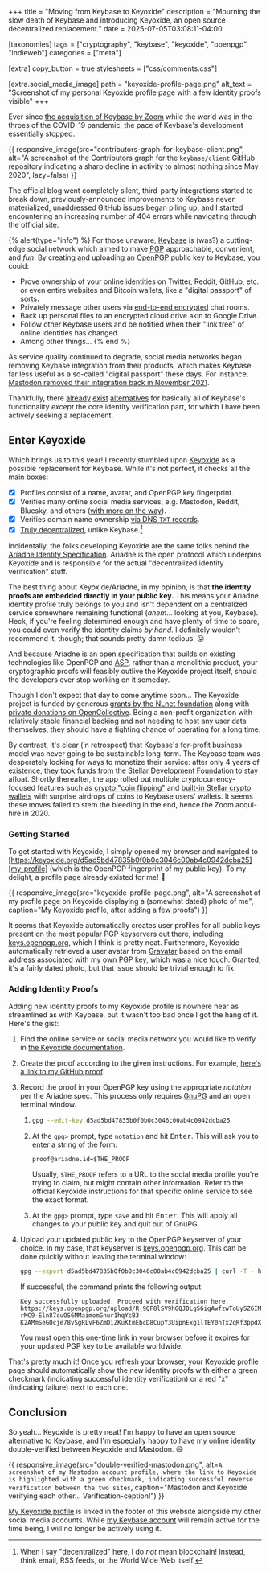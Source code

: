 +++
title = "Moving from Keybase to Keyoxide"
description = "Mourning the slow death of Keybase and introducing Keyoxide, an open source decentralized replacement."
date = 2025-07-05T03:08:11-04:00

[taxonomies]
tags = ["cryptography", "keybase", "keyoxide", "openpgp", "indieweb"]
categories = ["meta"]

[extra]
copy_button = true
stylesheets = ["css/comments.css"]

[extra.social_media_image]
path = "keyoxide-profile-page.png"
alt_text = "Screenshot of my personal Keyoxide profile page with a few identity proofs visible"
+++

Ever since [the acquisition of Keybase by
Zoom](https://keybase.io/blog/keybase-joins-zoom) while the world was in the
throes of the COVID-19 pandemic, the pace of Keybase's development essentially
stopped.

{{ responsive_image(src="contributors-graph-for-keybase-client.png",
   alt="A screenshot of the Contributors graph for the `keybase/client` GitHub repository indicating a sharp decline in activity to almost nothing since May 2020",
   lazy=false) }}

The official blog went completely silent, third-party integrations started to
break down, previously-announced improvements to Keybase never materialized,
unaddressed GitHub issues began piling up, and I started encountering an
increasing number of 404 errors while navigating through the official site.

{% alert(type="info") %}
For those unaware, [Keybase](https://keybase.io/) is (was?) a cutting-edge
social network which aimed to make <abbr title="Pretty Good Privacy">PGP</abbr>
approachable, convenient, and _fun_. By creating and uploading an
[OpenPGP](https://www.openpgp.org/) public key to Keybase, you could:

* Prove ownership of your online identities on Twitter, Reddit, GitHub, etc. or
  even entire websites and Bitcoin wallets, like a "digital passport" of sorts.
* Privately message other users via [end-to-end
  encrypted](https://en.wikipedia.org/wiki/End-to-end_encryption) chat rooms.
* Back up personal files to an encrypted cloud drive akin to Google Drive.
* Follow other Keybase users and be notified when their "link tree" of online
  identities has changed.
* Among other things...
{% end %}

As service quality continued to degrade, social media networks began removing
Keybase integration from their products, which makes Keybase far less useful as
a so-called "digital passport" these days. For instance, [Mastodon removed
their integration back in November 2021](https://github.com/mastodon/mastodon/pull/17045).

Thankfully, there [already][kleopatra] [exist][signal] [alternatives][proton]
for basically all of Keybase's functionality _except_ the core identity
verification part, for which I have been actively seeking a replacement.

[kleopatra]: https://www.openpgp.org/software/kleopatra/
[signal]: https://signal.org/
[proton]: https://proton.me/drive

## Enter Keyoxide

Which brings us to this year! I recently stumbled upon
[Keyoxide](https://keyoxide.org/) as a possible replacement for Keybase. While
it's not perfect, it checks all the main boxes:

- [x] Profiles consist of a name, avatar, and OpenPGP key fingerprint.
- [x] Verifies many online social media services, e.g. Mastodon, Reddit,
      Bluesky, and others ([with more on the way]).
- [x] Verifies domain name ownership [via DNS `TXT` records].
- [x] [Truly decentralized], unlike Keybase.[^1]

[^1]: When I say "decentralized" here, I do _not_ mean blockchain! Instead,
      think email, RSS feeds, or the World Wide Web itself.

[with more on the way]: https://codeberg.org/keyoxide/doipjs/issues/?q=&type=all&state=open&labels=183437
[Truly decentralized]: https://blog.keyoxide.org/keyoxide-launch/#What_are_those_decentralized_identity_proofs_you_keep_mentioning?
[via DNS `TXT` records]: https://docs.keyoxide.org/service-providers/dns/

Incidentally, the folks developing Keyoxide are the same folks behind the
[Ariadne Identity Specification](https://ariadne.id/). Ariadne is the open
protocol which underpins Keyoxide and is responsible for the actual
"decentralized identity verification" stuff.

The best thing about Keyoxide/Ariadne, in my opinion, is that **the identity
proofs are embedded directly in your public key.** This means your Ariadne
identity profile truly belongs to you and isn't dependent on a centralized
service somewhere remaining functional (_ahem_... looking at you, Keybase).
Heck, if you're feeling determined enough and have plenty of time to spare, you
could even verify the identity claims _by hand_. I definitely wouldn't recommend
it, though; that sounds pretty damn tedious. :stuck_out_tongue:

And because Ariadne is an open specification that builds on existing
technologies like OpenPGP and [ASP], rather than a monolithic product, your
cryptographic proofs will feasibly outlive the Keyoxide project itself, should
the developers ever stop working on it someday.

Though I don't expect that day to come anytime soon... The Keyoxide project is
funded by generous [grants by the NLnet foundation] along with [private
donations on OpenCollective]. Being a non-profit organization with relatively
stable financial backing and not needing to host any user data themselves, they
should have a fighting chance of operating for a long time.

[ASP]: https://ariadne.id/related/ariadne-signature-profile-0/
[grants by the NLnet Foundation]: https://nlnet.nl/project/Keyoxide/
[private donations on OpenCollective]: https://opencollective.com/keyoxide

By contrast, it's clear (in retrospect) that Keybase's for-profit business model
was never going to be sustainable long-term. The Keybase team was desperately
looking for ways to monetize their service: after only 4 years of existence,
they [took funds from the Stellar Development Foundation] to stay afloat.
Shortly thereafter, the app rolled out multiple cryptocurrency-focused features
such as [crypto "coin flipping"] and [built-in Stellar crypto wallets] with
surprise airdrops of coins to Keybase users' wallets. It seems these moves
failed to stem the bleeding in the end, hence the Zoom acqui-hire in 2020.

[took funds from the Stellar Development Foundation]: https://keybase.io/blog/keybase-stellar
[crypto "coin flipping"]: https://keybase.io/blog/cryptographic-coin-flipping
[built-in Stellar crypto wallets]: https://keybase.io/blog/keybase-stellar-launch

### Getting Started

To get started with Keyoxide, I simply opened my browser and navigated to
[https://keyoxide.org/d5ad5bd47835b0f0b0c3046c00ab4c0942dcba25][my-profile]
(which is the OpenPGP fingerprint of my public key). To my delight, a profile
page already existed for me! :tada:

[my-profile]: https://keyoxide.org/d5ad5bd47835b0f0b0c3046c00ab4c0942dcba25

{{ responsive_image(src="keyoxide-profile-page.png",
   alt="A screenshot of my profile page on Keyoxide displaying a (somewhat dated) photo of me",
   caption="My Keyoxide profile, after adding a few proofs") }}

It seems that Keyoxide automatically creates user profiles for all public keys
present on the most popular PGP keyservers out there, including
[keys.openpgp.org](https://keys.openpgp.org/), which I think is pretty neat.
Furthermore, Keyoxide automatically retrieved a user avatar from
[Gravatar](https://gravatar.com/) based on the email address associated with my
own PGP key, which was a nice touch. Granted, it's a fairly dated photo, but
that issue should be trivial enough to fix.

### Adding Identity Proofs

Adding new identity proofs to my Keyoxide profile is nowhere near as streamlined
as with Keybase, but it wasn't too bad once I got the hang of it. Here's the
gist:

1. Find the online service or social media network you would like to verify in
   [the Keyoxide documentation](https://docs.keyoxide.org/service-providers/).

2. Create the proof according to the given instructions. For example, [here's a
   link to my GitHub proof][github-proof].

3. Record the proof in your OpenPGP key using the appropriate _notation_ per the
   Ariadne spec. This process only requires [GnuPG](https://gnupg.org/) and an
   open terminal window.

   1. ```bash
      gpg --edit-key d5ad5bd47835b0f0b0c3046c00ab4c0942dcba25
      ```

   2. At the `gpg>` prompt, type `notation` and hit <kbd>Enter</kbd>. This will
      ask you to enter a string of the form:

      ```
      proof@ariadne.id=$THE_PROOF
      ```

      Usually, `$THE_PROOF` refers to a URL to the social media profile you're
      trying to claim, but might contain other information. Refer to the
      official Keyoxide instructions for that specific online service to see the
      exact format.

   3. At the `gpg>` prompt, type `save` and hit <kbd>Enter</kbd>. This will
      apply all changes to your public key and quit out of GnuPG.

4. Upload your updated public key to the OpenPGP keyserver of your choice. In my
   case, that keyserver is [keys.openpgp.org](https://keys.openpgp.org/). This
   can be done quickly without leaving the terminal window:
   ```bash
   gpg --export d5ad5bd47835b0f0b0c3046c00ab4c0942dcba25 | curl -T - https://keys.openpgp.org
   ```
   If successful, the command prints the following output:
   ```
   Key successfully uploaded. Proceed with verification here:
   https://keys.openpgp.org/upload/R_9QF8lSV9hGQJDLgS6igAwfzwToUySZ6IMuVICteuEDQ5k40gMCS7Jd7ckh5iO7WlWK2LHyuV5WX2GtyTWYcq5CLYBAAiZd-rMC9-Eln87cuOS6MMaimomGnur1hqYcB3-K2AMmSeGOcje78vSgRLvF6ZmDiZKuKtmEbcD8CupY3UipnExg1lTEY0nTx2qRf3ppdX_yrG7HsJn2kyMGquLXTw
   ```
   You must open this one-time link in your browser before it expires for your
   updated PGP key to be available worldwide.

[github-proof]: https://gist.github.com/ebkalderon/b2ae0515fcb6933cff7880b68d4d14fe

That's pretty much it! Once you refresh your browser, your Keyoxide
profile page should automatically show the new identity proofs with either a
green checkmark (indicating successful identity verification) or a red "x"
(indicating failure) next to each one.

## Conclusion

So yeah... Keyoxide is pretty neat! I'm happy to have an open source alternative
to Keybase, and I'm especially happy to have my online identity double-verified
between Keyoxide and Mastodon. :smile:

{{ responsive_image(src="double-verified-mastodon.png",
   alt=`A screenshot of my Mastodon account profile, where the link to Keyoxide is highlighted with a green checkmark, indicating successful reverse verification between the two sites`,
   caption="Mastodon and Keyoxide verifying each other... Verification-ception!") }}

[My Keyoxide profile][my-profile] is linked in the footer of this website
alongside my other social media accounts. While [my Keybase
account](https://keybase.io/ebkalderon) will remain active for the time being, I
will no longer be actively using it.
